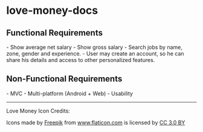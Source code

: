 # love-money-docs

<h2>Functional Requirements</h2>
- Show average net salary
- Show gross salary
- Search jobs by name, zone, gender and experience.
- User may create an account, so he can share his details and access to other personalized features.

<h2>Non-Functional Requirements</h2>
- MVC
- Multi-platform (Android + Web)
- Usability

<hr>

<p>Love Money Icon Credits: <div>Icons made by <a href="http://www.freepik.com" title="Freepik">Freepik</a> from <a href="https://www.flaticon.com/" title="Flaticon">www.flaticon.com</a> is licensed by <a href="http://creativecommons.org/licenses/by/3.0/" title="Creative Commons BY 3.0" target="_blank">CC 3.0 BY</a></div> </p>
